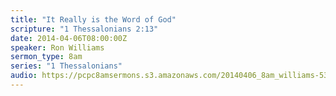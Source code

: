 ```yaml
---
title: "It Really is the Word of God"
scripture: "1 Thessalonians 2:13"
date: 2014-04-06T08:00:00Z
speaker: Ron Williams
sermon_type: 8am
series: "1 Thessalonians"
audio: https://pcpc8amsermons.s3.amazonaws.com/20140406_8am_williams-5342bb17251fe.mp3 
---
```



